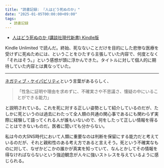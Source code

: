 ```yaml
---
title: "読書記録: 『人はどう死ぬのか』"
date: "2025-01-05T00:00:00+09:00"
tags:
  - 読書記録
---
```


- [人はどう死ぬのか (講談社現代新書) Kindle版](https://www.amazon.co.jp/%E4%BA%BA%E3%81%AF%E3%81%A9%E3%81%86%E6%AD%BB%E3%81%AC%E3%81%AE%E3%81%8B-%E8%AC%9B%E8%AB%87%E7%A4%BE%E7%8F%BE%E4%BB%A3%E6%96%B0%E6%9B%B8-%E4%B9%85%E5%9D%82%E9%83%A8%E7%BE%8A-ebook/dp/B09TZYVDZZ/)

Kindle Unlimited で読んだ。終始、死なないことだけを目的にした悲惨な医療を受けずに死ぬためには、ということをひたすら主張していた内容で、何度となく「それはそう。」という感想が頭に浮かんできた。タイトルに対して個人的に期待していた内容とは異なっていた。

---

[ネガティブ・ケイパビリティ](https://www.amazon.co.jp/%E3%83%8D%E3%82%AC%E3%83%86%E3%82%A3%E3%83%96%E3%83%BB%E3%82%B1%E3%82%A4%E3%83%91%E3%83%93%E3%83%AA%E3%83%86%E3%82%A3-%E7%AD%94%E3%81%88%E3%81%AE%E5%87%BA%E3%81%AA%E3%81%84%E4%BA%8B%E6%85%8B%E3%81%AB%E8%80%90%E3%81%88%E3%82%8B%E5%8A%9B-%E6%9C%9D%E6%97%A5%E9%81%B8%E6%9B%B8-%E5%B8%9A%E6%9C%A8-%E8%93%AC%E7%94%9F-ebook/dp/B0772WGXFS/)という言葉があるらしく、

> 「性急に証明や理由を求めずに、不確実さや不思議さ、懐疑の中にいることができる能力」

と説明されている。これを死に対する正しい姿勢として紹介しているのだが、たしかに死というのは過去にわたって全人類の共通の関心事であるにも関わらず実際に経験して語ってくれる人が誰もいないので、何をしたって正しい情報を得ることはできないものだ。医者に聞いても分からない。

私は今の大SNS時代において人類に重要なのは判断を保留にする能力だと考えているのだが、それと親和性のある考え方であると言えそう。死という不確実なものに対して、なぜかどこかの誰かが真実を知っていて、なんとかしてその情報を得なければならないという強迫観念が人々に強いストレスを与えているように感じられる。
